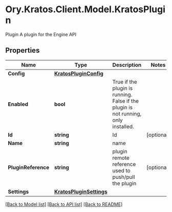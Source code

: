 # Ory.Kratos.Client.Model.KratosPlugin
Plugin A plugin for the Engine API

## Properties

Name | Type | Description | Notes
------------ | ------------- | ------------- | -------------
**Config** | [**KratosPluginConfig**](KratosPluginConfig.md) |  | 
**Enabled** | **bool** | True if the plugin is running. False if the plugin is not running, only installed. | 
**Id** | **string** | Id | [optional] 
**Name** | **string** | name | 
**PluginReference** | **string** | plugin remote reference used to push/pull the plugin | [optional] 
**Settings** | [**KratosPluginSettings**](KratosPluginSettings.md) |  | 

[[Back to Model list]](../README.md#documentation-for-models) [[Back to API list]](../README.md#documentation-for-api-endpoints) [[Back to README]](../README.md)

